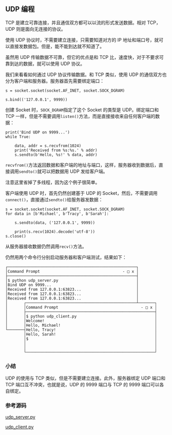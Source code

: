 ## UDP 编程

TCP 是建立可靠连接，并且通信双方都可以以流的形式发送数据。相对 TCP，UDP 则是面向无连接的协议。

使用 UDP 协议时，不需要建立连接，只需要知道对方的 IP 地址和端口号，就可以直接发数据包。但是，能不能到达就不知道了。

虽然用 UDP 传输数据不可靠，但它的优点是和 TCP 比，速度快，对于不要求可靠到达的数据，就可以使用 UDP 协议。

我们来看看如何通过 UDP 协议传输数据。和 TCP 类似，使用 UDP 的通信双方也分为客户端和服务器。服务器首先需要绑定端口：

```
s = socket.socket(socket.AF_INET, socket.SOCK_DGRAM)

s.bind(('127.0.0.1', 9999))
```

创建 Socket 时，`SOCK_DGRAM`指定了这个 Socket 的类型是 UDP。绑定端口和 TCP 一样，但是不需要调用`listen()`方法，而是直接接收来自任何客户端的数据：

```
print('Bind UDP on 9999...')
while True:
    
    data, addr = s.recvfrom(1024)
    print('Received from %s:%s.' % addr)
    s.sendto(b'Hello, %s!' % data, addr)
```

`recvfrom()`方法返回数据和客户端的地址与端口，这样，服务器收到数据后，直接调用`sendto()`就可以把数据用 UDP 发给客户端。

注意这里省掉了多线程，因为这个例子很简单。

客户端使用 UDP 时，首先仍然创建基于 UDP 的 Socket，然后，不需要调用`connect()`，直接通过`sendto()`给服务器发数据：

```
s = socket.socket(socket.AF_INET, socket.SOCK_DGRAM)
for data in [b'Michael', b'Tracy', b'Sarah']:
    
    s.sendto(data, ('127.0.0.1', 9999))
    
    print(s.recv(1024).decode('utf-8'))
s.close()
```

从服务器接收数据仍然调用`recv()`方法。

仍然用两个命令行分别启动服务器和客户端测试，结果如下：

```
┌────────────────────────────────────────────────────────┐
│Command Prompt                                    - □ x │
├────────────────────────────────────────────────────────┤
│$ python udp_server.py                                  │
│Bind UDP on 9999...                                     │
│Received from 127.0.0.1:63823...                        │
│Received from 127.0.0.1:63823...                        │
│Received from 127.0.0.1:63823...                        │
│       ┌────────────────────────────────────────────────┴───────┐
│       │Command Prompt                                    - □ x │
│       ├────────────────────────────────────────────────────────┤
│       │$ python udp_client.py                                  │
│       │Welcome!                                                │
│       │Hello, Michael!                                         │
└───────┤Hello, Tracy!                                           │
        │Hello, Sarah!                                           │
        │$                                                       │
        │                                                        │
        │                                                        │
        └────────────────────────────────────────────────────────┘
```

### 小结

UDP 的使用与 TCP 类似，但是不需要建立连接。此外，服务器绑定 UDP 端口和 TCP 端口互不冲突，也就是说，UDP 的 9999 端口与 TCP 的 9999 端口可以各自绑定。

### 参考源码

[udp_server.py](https://github.com/michaelliao/learn-python3/blob/master/samples/socket/udp_server.py)

[udp_client.py](https://github.com/michaelliao/learn-python3/blob/master/samples/socket/udp_client.py)
